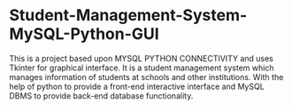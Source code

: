 # Student-Management-System-MySQL-Python-GUI
This is a project based upon MYSQL PYTHON CONNECTIVITY and uses Tkinter for graphical interface. It is a student management system which manages information of students at schools and other institutions.  With the help of python to provide a front-end interactive interface and MySQL DBMS to provide back-end database functionality.
